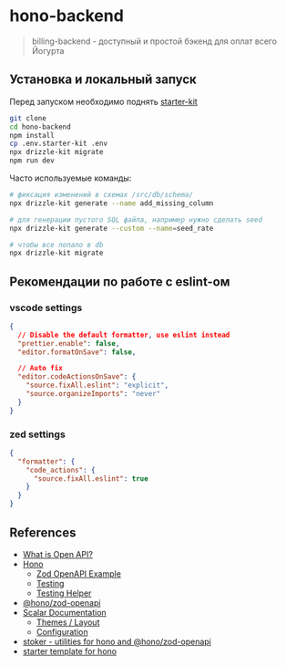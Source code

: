 # hono-backend

> billing-backend - доступный и простой бэкенд для оплат всего Йогурта

## Установка и локальный запуск

Перед запуском необходимо поднять [starter-kit](https://gitlab.yourgood.ru/shared/auth-service/starter-kit)

```sh
git clone
cd hono-backend
npm install
cp .env.starter-kit .env
npx drizzle-kit migrate
npm run dev
```

Часто используемые команды:

```sh
# фиксация изменений в схемах /src/db/schema/
npx drizzle-kit generate --name add_missing_column

# для генерации пустого SQL файла, например нужно сделать seed
npx drizzle-kit generate --custom --name=seed_rate

# чтобы все попало в db
npx drizzle-kit migrate
```

## Рекомендации по работе с eslint-ом

### vscode settings

```json
{
  // Disable the default formatter, use eslint instead
  "prettier.enable": false,
  "editor.formatOnSave": false,

  // Auto fix
  "editor.codeActionsOnSave": {
    "source.fixAll.eslint": "explicit",
    "source.organizeImports": "never"
  }
}
```

### zed settings

```json
{
  "formatter": {
    "code_actions": {
      "source.fixAll.eslint": true
    }
  }
}
```

## References

- [What is Open API?](https://swagger.io/docs/specification/v3_0/about/)
- [Hono](https://hono.dev/)
  - [Zod OpenAPI Example](https://hono.dev/examples/zod-openapi)
  - [Testing](https://hono.dev/docs/guides/testing)
  - [Testing Helper](https://hono.dev/docs/helpers/testing)
- [@hono/zod-openapi](https://github.com/honojs/middleware/tree/main/packages/zod-openapi)
- [Scalar Documentation](https://github.com/scalar/scalar/tree/main/?tab=readme-ov-file#documentation)
  - [Themes / Layout](https://github.com/scalar/scalar/blob/main/documentation/themes.md)
  - [Configuration](https://github.com/scalar/scalar/blob/main/documentation/configuration.md)
- [stoker - utilities for hono and @hono/zod-openapi](https://github.com/w3cj/stoker)
- [starter template for hono](https://github.com/w3cj/hono-open-api-starter/tree/drizzle-v0.35)
